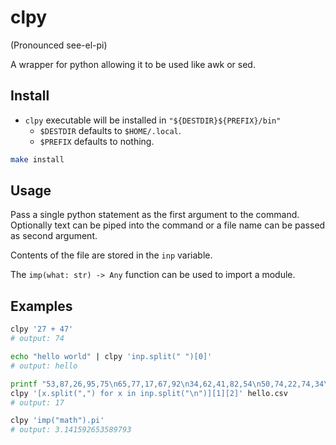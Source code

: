 # clpy

(Pronounced see-el-pi)

A wrapper for python allowing it to be used like awk or sed.

## Install
* `clpy` executable will be installed in `"${DESTDIR}${PREFIX}/bin"`
  * `$DESTDIR` defaults to `$HOME/.local`.
  * `$PREFIX` defaults to nothing.

``` sh
make install
```

## Usage

Pass a single python statement as the first argument to the command. Optionally
 text can be piped into the command or a file name can be passed as second
 argument.

Contents of the file are stored in the `inp` variable.

The `imp(what: str) -> Any` function can be used to import a module.


## Examples

```sh
clpy '27 + 47'
# output: 74

echo "hello world" | clpy 'inp.split(" ")[0]'
# output: hello

printf "53,87,26,95,75\n65,77,17,67,92\n34,62,41,82,54\n50,74,22,74,34\n" > hello.csv
clpy '[x.split(",") for x in inp.split("\n")][1][2]' hello.csv
# output: 17

clpy 'imp("math").pi'
# output: 3.141592653589793
```
